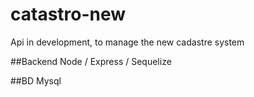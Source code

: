 # catastro-new
Api in development, to manage the new cadastre system

##Backend
Node / Express / Sequelize 

##BD
Mysql
